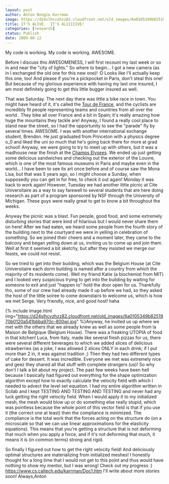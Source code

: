 ```yaml
---
layout: post
author: Anton Bongio Karrman
image: https://d24slhcvzhzz82.cloudfront.net/old_images/6a0105349b8251970b0120a4ea8eb1970b-800wi.jpg
title: IT'S ALIVE.  IT'S ALIIIIIVE!
categories: [research]
status: Publish
date: 2009-08-12
---
```


My code is working. My code is working. AWESOME.

Before I discuss this AWESOMENESS, I will first recount my last week or so in and near the "city of lights."
So where to begin... I got a new camera (as in I exchanged the old one for this new one)! :D Looks like I'll actually keep this one, too! And please if you're a pickpocket in Paris, don't steal this one! But because of my glorious experience with having my last one insured, I am most definitely going to get this little bugger insured as well.

That was Saturday. The next day there was little a bike race in town. You might have heard of it, it's called the <a href="https://en.wikipedia.org/wiki/Tour_de_France" target="_blank">Tour de France</a>, and the cyclists are incredibly fit people representing teams and countries from all over the world . They bike all over France and a bit in Spain; it's really amazing how huge the mountains they tackle are! Anyway, I found a really cool place to stand near the street, so I had the opportunity to see the "parade" fly by several times. AWESOME. I was with another international exchange student, Brendon. He just graduated from Princeton with a physics degree o_0 and liked the uni so much that he's going back there for more at grad school! Anyway, we were going to try to meet up with others, but it was a madhouse near the finish at the <a href="https://en.wikipedia.org/wiki/Champs_Elysee" target="_blank">Champs Elysees</a>. 
We ended up just getting some delicious sandwiches and checking out the exterior of the Louvre, which is one of the most famous museums in Paris and maybe even in the world... I have been to see its art once before and of course saw the Mona Lisa, but that was 5 years ago, so I might choose a Sunday, when supposedly you can get in for free, to check it out again!
Monday it was back to work again! However, Tuesday we had another little picnic at Cite Universitaire as a way to say farewell to several students that are here doing research as part of a program sponsored by NSF through the University of Michigan. These guys were really great to get to know a bit throughout the weeks.

Anyway the picnic was a blast. Fun people, good food, and some extremely disturbing stories that were kind of hilarious but I would never share them on here! After we had eaten, we heard some people from the fourth story of the building next to the courtyard we were in yelling in celebration of something. So we joined their cheers and a moment later, they came to the balcony and began yelling down at us, inviting us to come up and join them. Well at first it seemed a bit sketchy, but after they insisted we merge our feasts, we could not resist.

So we tried to get into their building, which was the Belgium House (at Cite Universitaire each dorm building is named after a country from which the majority of its residents come). Well my friend Katie (a biochemist from MIT) and I looked very suspicious trying to get into the building by waiting for someone to exit and just "happen to" hold the door open for us. Thankfully tho, some of our crew had already made it up before we had, so they asked the host of the little soiree to come downstairs to welcome us, which is how we met Serge. Very friendly, nice, and good host! haha

{% include image.html img="https://d24slhcvzhzz82.cloudfront.net/old_images/6a0105349b8251970b0120a541bbba970c-800wi.jpg" %}Anyway, he invited us up where we met with the others that we already knew as well as some people from la Maison de Belgique (Belgium House). There was a freaking UTOPIA of food in that kitchen! Luca, from Italy, made like several fresh pizzas for us, there were several different beverages to which we added slices of delicious strawberries (as a joke, I was allowed 2 slices ONLY in each drink; if I put more than 2 in, it was against tradition ;) Then they had two different types of cake for dessert. It was incredible. Everyone we met was extremely nice and geez they shared all that stuff with complete strangers (us)!
So why don't I talk a bit about my project. The past few weeks have been hell because I basically had figured out everything for the shape optimization algorithm except how to exactly calculate the velocity field with which I needed to advect the level set equation. I had my entire algorithm written in Scilab and I kept TESTING AND TESTING AND TESTING and never had any luck getting the right velocity field. When I would apply it to my initialized mesh, the mesh would blow up or do something else really stupid, which was pointless because the whole point of this vector field is that if you use it (the correct one at least) then the compliance is minimized. The compliance is the total work that the forces acting on the structure do (on a microscale so that we can use linear approximations for the elasticity equations). This means that you're getting a structure that is not deforming that much when you apply a force, and if it's not deforming that much, it means it is (in common terms) strong and rigid.

So finally I figured out how to get the right velocity field! And deliciously optimal structures are materializing from initialized meshes! I honestly thought for a long time that I would not get to this point and thus would have nothing to show my mentor, but I was wrong! 
Check out my progress :)
<a href="https://www.cs.caltech.edu/%7Ekarrman/Doc1.htm" target="_blank">https://www.cs.caltech.edu/karrman/Doc1.htm</a>
I'll write about more stories soon!
Always,Anton
